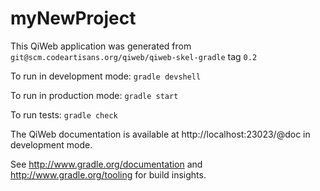 # myNewProject

This QiWeb application was generated from
`git@scm.codeartisans.org/qiweb/qiweb-skel-gradle` tag `0.2`

To run in development mode: `gradle devshell`

To run in production mode: `gradle start`

To run tests: `gradle check`

The QiWeb documentation is available at http://localhost:23023/@doc in
development mode.

See http://www.gradle.org/documentation and http://www.gradle.org/tooling for
build insights.